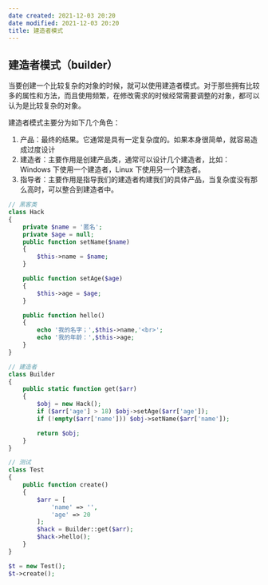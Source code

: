 ```yaml
---
date created: 2021-12-03 20:20
date modified: 2021-12-03 20:20
title: 建造者模式
---
```

## 建造者模式（builder）

当要创建一个比较复杂的对象的时候，就可以使用建造者模式。对于那些拥有比较多的属性和方法，而且使用频繁，在修改需求的时候经常需要调整的对象，都可以认为是比较复杂的对象。

建造者模式主要分为如下几个角色：

1. 产品：最终的结果。它通常是具有一定复杂度的。如果本身很简单，就容易造成过度设计
2. 建造者：主要作用是创建产品类，通常可以设计几个建造者，比如：Windows 下使用一个建造者，Linux 下使用另一个建造者。
3. 指导者：主要作用是指导我们的建造者构建我们的具体产品，当复杂度没有那么高时，可以整合到建造者中。

```php
// 黑客类
class Hack
{
    private $name = '匿名';
    private $age = null;
    public function setName($name)
    {
        $this->name = $name;
    }

    public function setAge($age)
    {
        $this->age = $age;
    }

    public function hello()
    {
        echo '我的名字；',$this->name,'<br>';
        echo '我的年龄：',$this->age;
    }
}

// 建造者
class Builder
{
    public static function get($arr)
    {
        $obj = new Hack();
        if ($arr['age'] > 18) $obj->setAge($arr['age']);
        if (!empty($arr['name'])) $obj->setName($arr['name']);

        return $obj;
    }
}

// 测试
class Test
{
    public function create()
    {
        $arr = [
            'name' => '',
            'age' => 20
        ];
        $hack = Builder::get($arr);
        $hack->hello();
    }
}

$t = new Test();
$t->create();
```

